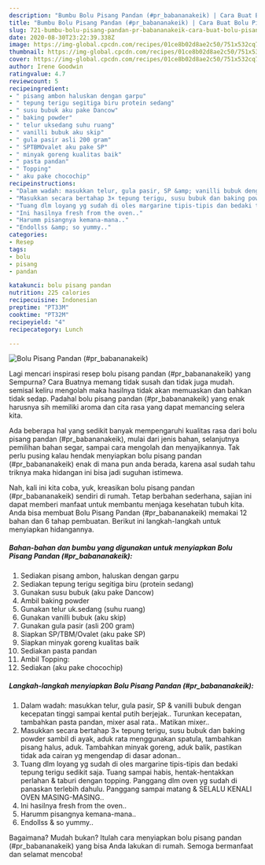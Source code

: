 ```yaml
---
description: "Bumbu Bolu Pisang Pandan (#pr_babananakeik) | Cara Buat Bolu Pisang Pandan (#pr_babananakeik) Yang Bikin Ngiler"
title: "Bumbu Bolu Pisang Pandan (#pr_babananakeik) | Cara Buat Bolu Pisang Pandan (#pr_babananakeik) Yang Bikin Ngiler"
slug: 721-bumbu-bolu-pisang-pandan-pr-babananakeik-cara-buat-bolu-pisang-pandan-pr-babananakeik-yang-bikin-ngiler
date: 2020-08-30T23:22:39.338Z
image: https://img-global.cpcdn.com/recipes/01ce8b02d8ae2c50/751x532cq70/bolu-pisang-pandan-pr_babananakeik-foto-resep-utama.jpg
thumbnail: https://img-global.cpcdn.com/recipes/01ce8b02d8ae2c50/751x532cq70/bolu-pisang-pandan-pr_babananakeik-foto-resep-utama.jpg
cover: https://img-global.cpcdn.com/recipes/01ce8b02d8ae2c50/751x532cq70/bolu-pisang-pandan-pr_babananakeik-foto-resep-utama.jpg
author: Irene Goodwin
ratingvalue: 4.7
reviewcount: 5
recipeingredient:
- " pisang ambon haluskan dengan garpu"
- " tepung terigu segitiga biru protein sedang"
- " susu bubuk aku pake Dancow"
- " baking powder"
- " telur uksedang suhu ruang"
- " vanilli bubuk aku skip"
- " gula pasir asli 200 gram"
- " SPTBMOvalet aku pake SP"
- " minyak goreng kualitas baik"
- " pasta pandan"
- " Topping"
- " aku pake chocochip"
recipeinstructions:
- "Dalam wadah: masukkan telur, gula pasir, SP &amp; vanilli bubuk dengan kecepatan tinggi sampai kental putih berjejak.. Turunkan kecepatan, tambahkan pasta pandan, mixer asal rata.. Matikan mixer.."
- "Masukkan secara bertahap 3× tepung terigu, susu bubuk dan baking powder sambil di ayak, aduk rata menggunakan spatula, tambahkan pisang halus, aduk. Tambahkan minyak goreng, aduk balik, pastikan tidak ada cairan yg mengendap di dasar adonan.."
- "Tuang dlm loyang yg sudah di oles margarine tipis-tipis dan bedaki tepung terigu sedikit saja. Tuang sampai habis, hentak-hentakkan perlahan &amp; taburi dengan topping. Panggang dlm oven yg sudah di panaskan terlebih dahulu. Panggang sampai matang &amp; SELALU KENALI OVEN MASING-MASING.."
- "Ini hasilnya fresh from the oven.."
- "Harumm pisangnya kemana-mana.."
- "Endollss &amp; so yummy.."
categories:
- Resep
tags:
- bolu
- pisang
- pandan

katakunci: bolu pisang pandan 
nutrition: 225 calories
recipecuisine: Indonesian
preptime: "PT33M"
cooktime: "PT32M"
recipeyield: "4"
recipecategory: Lunch

---
```



![Bolu Pisang Pandan (#pr_babananakeik)](https://img-global.cpcdn.com/recipes/01ce8b02d8ae2c50/751x532cq70/bolu-pisang-pandan-pr_babananakeik-foto-resep-utama.jpg)

Lagi mencari inspirasi resep bolu pisang pandan (#pr_babananakeik) yang Sempurna? Cara Buatnya memang tidak susah dan tidak juga mudah. semisal keliru mengolah maka hasilnya tidak akan memuaskan dan bahkan tidak sedap. Padahal bolu pisang pandan (#pr_babananakeik) yang enak harusnya sih memiliki aroma dan cita rasa yang dapat memancing selera kita.

Ada beberapa hal yang sedikit banyak mempengaruhi kualitas rasa dari bolu pisang pandan (#pr_babananakeik), mulai dari jenis bahan, selanjutnya pemilihan bahan segar, sampai cara mengolah dan menyajikannya. Tak perlu pusing kalau hendak menyiapkan bolu pisang pandan (#pr_babananakeik) enak di mana pun anda berada, karena asal sudah tahu triknya maka hidangan ini bisa jadi suguhan istimewa.




Nah, kali ini kita coba, yuk, kreasikan bolu pisang pandan (#pr_babananakeik) sendiri di rumah. Tetap berbahan sederhana, sajian ini dapat memberi manfaat untuk membantu menjaga kesehatan tubuh kita. Anda bisa membuat Bolu Pisang Pandan (#pr_babananakeik) memakai 12 bahan dan 6 tahap pembuatan. Berikut ini langkah-langkah untuk menyiapkan hidangannya.

<!--inarticleads1-->

##### Bahan-bahan dan bumbu yang digunakan untuk menyiapkan Bolu Pisang Pandan (#pr_babananakeik):

1. Sediakan  pisang ambon, haluskan dengan garpu
1. Sediakan  tepung terigu segitiga biru (protein sedang)
1. Gunakan  susu bubuk (aku pake Dancow)
1. Ambil  baking powder
1. Gunakan  telur uk.sedang (suhu ruang)
1. Gunakan  vanilli bubuk (aku skip)
1. Gunakan  gula pasir (asli 200 gram)
1. Siapkan  SP/TBM/Ovalet (aku pake SP)
1. Siapkan  minyak goreng kualitas baik
1. Sediakan  pasta pandan
1. Ambil  Topping:
1. Sediakan  (aku pake chocochip)




<!--inarticleads2-->

##### Langkah-langkah menyiapkan Bolu Pisang Pandan (#pr_babananakeik):

1. Dalam wadah: masukkan telur, gula pasir, SP &amp; vanilli bubuk dengan kecepatan tinggi sampai kental putih berjejak.. Turunkan kecepatan, tambahkan pasta pandan, mixer asal rata.. Matikan mixer..
1. Masukkan secara bertahap 3× tepung terigu, susu bubuk dan baking powder sambil di ayak, aduk rata menggunakan spatula, tambahkan pisang halus, aduk. Tambahkan minyak goreng, aduk balik, pastikan tidak ada cairan yg mengendap di dasar adonan..
1. Tuang dlm loyang yg sudah di oles margarine tipis-tipis dan bedaki tepung terigu sedikit saja. Tuang sampai habis, hentak-hentakkan perlahan &amp; taburi dengan topping. Panggang dlm oven yg sudah di panaskan terlebih dahulu. Panggang sampai matang &amp; SELALU KENALI OVEN MASING-MASING..
1. Ini hasilnya fresh from the oven..
1. Harumm pisangnya kemana-mana..
1. Endollss &amp; so yummy..




Bagaimana? Mudah bukan? Itulah cara menyiapkan bolu pisang pandan (#pr_babananakeik) yang bisa Anda lakukan di rumah. Semoga bermanfaat dan selamat mencoba!
